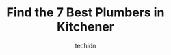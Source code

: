 ---
layout: ampstory
image: https://i0.wp.com/www.auto.or.id/wp-content/uploads/2023/06/tiger-plumbing-0-kitchener-1686323742.jpeg?resize=640,853
author: techidn
featured: false
description: Kitchener, Ontario, Canada is a haven for Plumbers enthusiasts, boasting an impressive array of 7 top-notch establishments. Whether youre a seasoned connoisseur or simply curious to explore
title: Find the 7 Best Plumbers in Kitchener
cover:
   title: Find the 7 Best Plumbers in Kitchener
   subtitle: AUTO.OR.ID
   background: https://www.auto.or.id/wp-content/uploads/2023/06/tiger-plumbing-0-kitchener-1686323742.jpeg

pages: 
 - layout: thirds
   top: <h1>#1 Byams Plumbing</h1>
   bottom: "<p>Recently hired Byams Plumbing services for my home renovation. They removed and installed a new toilet, vanity and shower in my lower level bathroom. Also, they removed m</p>"
   background: https://www.auto.or.id/wp-content/uploads/2023/06/tiger-plumbing-1-kitchener-1686323744.jpeg
   backgroundblur: true
 - layout: thirds
   top: <h1>#2 Superior Plumbing & Heating of Kitchener</h1>
   bottom: "<p>501 Krug St #203, Kitchener, ON N2B 1L3, Canada</p>"
   background: https://www.auto.or.id/wp-content/uploads/2023/06/tiger-plumbing-2-kitchener-1686323744.jpeg
   cta:
      link: https://www.auto.or.id/find-the-7-best-plumbers-in-kitchener/
      text: Find the 7 Best Plumbers in Kitchener
 - layout: thirds
   top: <h1>#3 One Stop Plumbing Limited</h1>
   bottom: "<p>842 Victoria St N #2, Kitchener, ON N2B 3C3, Canada</p>"
   background: https://images.unsplash.com/photo-1554708893-e11aa45b9bbf?ixlib=rb-4.0.3&ixid=MnwxMjA3fDB8MHxwaG90by1wYWdlfHx8fGVufDB8fHx8&auto=format&fit=crop&w=640&h=853&q=80
   cta:
      link: https://www.auto.or.id/find-the-7-best-plumbers-in-kitchener/
      text: Find the 7 Best Plumbers in Kitchener
 - layout: thirds
   top: <h1>#4 Lodder Brothers Limited</h1>
   bottom: "<p>23-500 Fairway Rd S, Kitchener, ON N2C 1X3, Canada</p>"
   background: https://images.unsplash.com/photo-1631526090968-6979b72f2ce2?ixlib=rb-4.0.3&ixid=MnwxMjA3fDB8MHxwaG90by1wYWdlfHx8fGVufDB8fHx8&auto=format&fit=crop&w=640&h=853&q=80
   cta:
      link: https://www.auto.or.id/find-the-7-best-plumbers-in-kitchener/
      text: Find the 7 Best Plumbers in Kitchener
 - layout: thirds
   top: <h1>#5 Tiger Plumbing</h1>
   bottom: "<p>262 Breithaupt St, Kitchener, ON N2H 5H5, Canada</p>"
   background: https://images.unsplash.com/photo-1608506876688-ab805ee6c2c6?ixlib=rb-4.0.3&ixid=MnwxMjA3fDB8MHxwaG90by1wYWdlfHx8fGVufDB8fHx8&auto=format&fit=crop&w=640&h=853&q=80
   cta:
      link: https://www.auto.or.id/find-the-7-best-plumbers-in-kitchener/
      text: Find the 7 Best Plumbers in Kitchener
 - layout: thirds
   top: <h1>#6 Dave Hurst Plumbing & Heating Inc</h1>
   bottom: "<p>2400 Shirley Dr, Kitchener, ON N2B 3X5, Canada</p>"
   background: https://images.unsplash.com/photo-1551557479-80682eb12a86?ixlib=rb-4.0.3&ixid=MnwxMjA3fDB8MHxwaG90by1wYWdlfHx8fGVufDB8fHx8&auto=format&fit=crop&w=640&h=853&q=80
   cta:
      link: https://www.auto.or.id/find-the-7-best-plumbers-in-kitchener/
      text: Find the 7 Best Plumbers in Kitchener
 - layout: thirds
   top: <h1>#7 Plumingo</h1>
   bottom: "<p>185 Forfar Ave, Kitchener, ON N2B 2Z9, Canada</p>"
   background: https://images.unsplash.com/photo-1639928849293-7f9ff81e41d3?ixlib=rb-4.0.3&ixid=MnwxMjA3fDB8MHxwaG90by1wYWdlfHx8fGVufDB8fHx8&auto=format&fit=crop&w=640&h=853&q=80
   cta:
      link: https://www.auto.or.id/find-the-7-best-plumbers-in-kitchener/
      text: Find the 7 Best Plumbers in Kitchener
 - layout: thirds
   middle: Continue reading...
   background: https://images.unsplash.com/photo-1628188687881-0a34984b3531?ixlib=rb-4.0.3&ixid=MnwxMjA3fDB8MHxwaG90by1wYWdlfHx8fGVufDB8fHx8&auto=format&fit=crop&w=640&h=853&q=80
   cta:
      link: https://www.auto.or.id/find-the-7-best-plumbers-in-kitchener/
      text: Find the 7 Best Plumbers in Kitchener

---